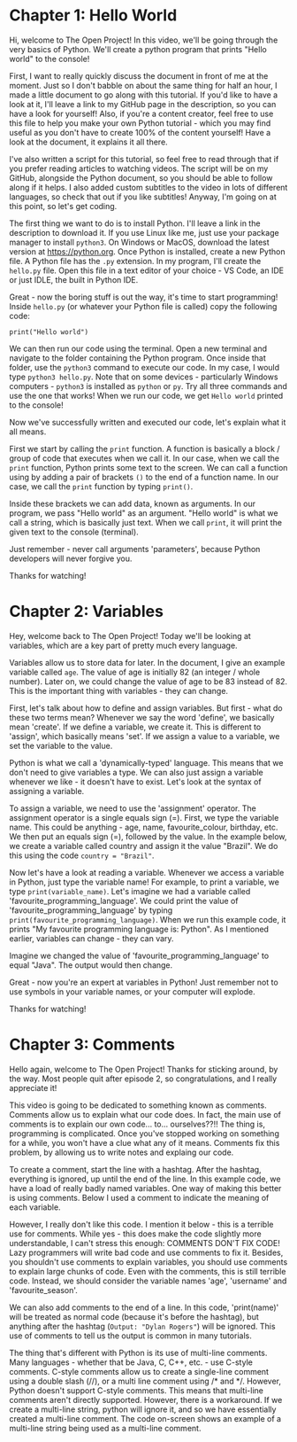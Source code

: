 # Chapter 1: Hello World

Hi, welcome to The Open Project! In this video, we'll be going through the very basics of Python. We'll create a python program that prints "Hello world" to the console!

First, I want to really quickly discuss the document in front of me at the moment. Just so I don't babble on about the same thing for half an hour, I made a little document to go along with this tutorial. If you'd like to have a look at it, I'll leave a link to my GitHub page in the description, so you can have a look for yourself! Also, if you're a content creator, feel free to use this file to help you make your own Python tutorial - which you may find useful as you don't have to create 100% of the content yourself! Have a look at the document, it explains it all there.

I've also written a script for this tutorial, so feel free to read through that if you prefer reading articles to watching videos. The script will be on my GitHub, alongside the Python document, so you should be able to follow along if it helps. I also added custom subtitles to the video in lots of different languages, so check that out if you like subtitles! Anyway, I'm going on at this point, so let's get coding.

The first thing we want to do is to install Python. I'll leave a link in the description to download it. If you use Linux like me, just use your package manager to install `python3`. On Windows or MacOS, download the latest version at https://python.org. Once Python is installed, create a new Python file. A Python file has the `.py` extension. In my program, I'll create the `hello.py` file. Open this file in a text editor of your choice - VS Code, an IDE or just IDLE, the built in Python IDE.

Great - now the boring stuff is out the way, it's time to start programming! Inside `hello.py` (or whatever your Python file is called) copy the following code:

`print("Hello world")`

We can then run our code using the terminal. Open a new terminal and navigate to the folder containing the Python program. Once inside that folder, use the `python3` command to execute our code. In my case, I would type `python3 hello.py`. Note that on some devices - particularly Windows computers - `python3` is installed as `python` or `py`. Try all three commands and use the one that works! When we run our code, we get `Hello world` printed to the console!

Now we've successfully written and executed our code, let's explain what it all means. 

First we start by calling the `print` function. A function is basically a block / group of code that executes when we call it. In our case, when we call the `print` function, Python prints some text to the screen. We can call a function using by adding a pair of brackets `()` to the end of a function name. In our case, we call the `print` function by typing `print()`.

Inside these brackets we can add data, known as arguments. In our program, we pass "Hello world" as an argument. "Hello world" is what we call a string, which is basically just text. When we call `print`, it will print the given text to the console (terminal).

Just remember - never call arguments 'parameters', because Python developers will never forgive you.

Thanks for watching!

# Chapter 2: Variables

Hey, welcome back to The Open Project! Today we'll be looking at variables, which are a key part of pretty much every language.

Variables allow us to store data for later. In the document, I give an example variable called `age`. The value of age is initially 82 (an integer / whole number). Later on, we could change the value of age to be 83 instead of 82. This is the important thing with variables - they can change.

First, let's talk about how to define and assign variables. But first - what do these two terms mean? Whenever we say the word 'define', we basically mean 'create'. If we define a variable, we create it. This is different to 'assign', which basically means 'set'. If we assign a value to a variable, we set the variable to the value.

Python is what we call a 'dynamically-typed' language. This means that we don't need to give variables a type. We can also just assign a variable whenever we like - it doesn't have to exist. Let's look at the syntax of assigning a variable.

To assign a variable, we need to use the 'assignment' operator. The assignment operator is a single equals sign (=). First, we type the variable name. This could be anything - age, name, favourite_colour, birthday, etc. We then put an equals sign (=), followed by the value. In the example below, we create a variable called country and assign it the value "Brazil". We do this using the code `country = "Brazil"`. 

Now let's have a look at reading a variable. Whenever we access a variable in Python, just type the variable name! For example, to print a variable, we type `print(variable_name)`. Let's imagine we had a variable called 'favourite_programming_language'. We could print the value of 'favourite_programming_language'  by typing `print(favourite_programming_language)`. When we run this example code, it prints "My favourite programming language is: Python". As I mentioned earlier, variables can change - they can vary.

Imagine we changed the value of 'favourite_programming_language' to equal "Java". The output would then change.

Great - now you're an expert at variables in Python! Just remember not to use symbols in your variable names, or your computer will explode.

Thanks for watching!

# Chapter 3: Comments

Hello again, welcome to The Open Project! Thanks for sticking around, by the way. Most people quit after episode 2, so congratulations, and I really appreciate it!

This video is going to be dedicated to something known as comments. Comments allow us to explain what our code does. In fact, the main use of comments is to explain our own code... to... ourselves??!! The thing is, programming is complicated. Once you've stopped working on something for a while, you won't have a clue what any of it means. Comments fix this problem, by allowing us to write notes and explaing our code.

To create a comment, start the line with a hashtag. After the hashtag, everything is ignored, up until the end of the line. In this example code, we have a load of really badly named variables. One way of making this better is using comments. Below I used a comment to indicate the meaning of each variable.

However, I really don't like this code. I mention it below - this is a terrible use for comments. While yes - this does make the code slightly more understandable, I can't stress this enough: COMMENTS DON'T FIX CODE! Lazy programmers will write bad code and use comments to fix it. Besides, you shouldn't use comments to explain variables, you should use comments to explain large chunks of code. Even with the comments, this is still terrible code. Instead, we should consider the variable names 'age', 'username' and 'favourite_season'.

We can also add comments to the end of a line. In this code, 'print(name)' will be treated as normal code (because it's before the hashtag), but anything after the hashtag (`Output: "Dylan Rogers"`) will be ignored. This use of comments to tell us the output is common in many tutorials.

The thing that's different with Python is its use of multi-line comments. Many languages - whether that be Java, C, C++, etc. - use C-style comments. C-style comments allow us to create a single-line comment using a double slash (//), or a multi line comment using /* and */. However, Python doesn't support C-style comments. This means that multi-line comments aren't directly supported. However, there is a workaround. If we create a multi-line string, python will ignore it, and so we have essentially created a multi-line comment. The code on-screen shows an example of a multi-line string being used as a multi-line comment.
